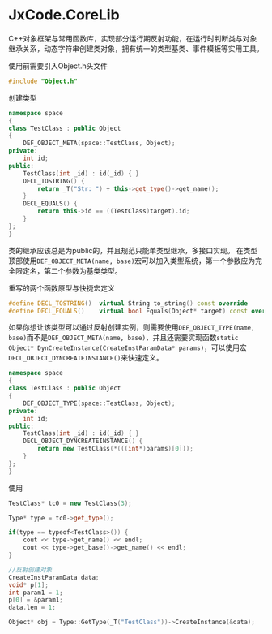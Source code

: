 # JxCode.CoreLib
C++对象框架与常用函数库，实现部分运行期反射功能，在运行时判断类与对象继承关系，动态字符串创建类对象，拥有统一的类型基类、事件模板等实用工具。

使用前需要引入Object.h头文件
```c++
#include "Object.h"
```

创建类型
```c++
namespace space
{
class TestClass : public Object
{
    DEF_OBJECT_META(space::TestClass, Object);
private:
    int id;
public:
    TestClass(int _id) : id(_id) { }
    DECL_TOSTRING() {
        return _T("Str: ") + this->get_type()->get_name();
    }
    DECL_EQUALS() {
        return this->id == ((TestClass)target).id;
    }
};
}

```
类的继承应该总是为public的，并且规范只能单类型继承，多接口实现。
在类型顶部使用```DEF_OBJECT_META(name, base)```宏可以加入类型系统，第一个参数应为完全限定名，第二个参数为基类类型。

重写的两个函数原型与快捷宏定义
```c++
#define DECL_TOSTRING()  virtual String to_string() const override
#define DECL_EQUALS()    virtual bool Equals(Object* target) const override
```

如果你想让该类型可以通过反射创建实例，则需要使用```DEF_OBJECT_TYPE(name, base)```而不是```DEF_OBJECT_META(name, base)```，并且还需要实现函数```static Object* DynCreateInstance(CreateInstParamData* params)```，可以使用宏```DECL_OBJECT_DYNCREATEINSTANCE()```来快速定义。
```c++
namespace space
{
class TestClass : public Object
{
    DEF_OBJECT_TYPE(space::TestClass, Object);
private:
    int id;
public:
    TestClass(int _id) : id(_id) { }
    DECL_OBJECT_DYNCREATEINSTANCE() {
        return new TestClass(*(((int*)params)[0]));
    }
};
}
```

使用
```c++
TestClass* tc0 = new TestClass(3);

Type* type = tc0->get_type();

if(type == typeof<TestClass>()) {
	cout << type->get_name() << endl;
    cout << type->get_base()->get_name() << endl;
}

//反射创建对象
CreateInstParamData data;
void* p[1];
int param1 = 1;
p[0] = &param1;
data.len = 1;

Object* obj = Type::GetType(_T("TestClass"))->CreateInstance(&data);
```